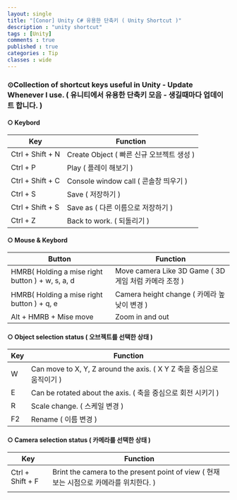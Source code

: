 ```yaml
---
layout: single
title: "[Conor] Unity C# 유용한 단축키 ( Unity Shortcut )"
description : "unity shortcut"
tags : [Unity]
comments : true
published : true
categories : Tip
classes : wide
---
```


### ⊙Collection of shortcut keys useful in Unity - Update Whenever I use. ( 유니티에서 유용한 단축키 모음 - 생길때마다 업데이트 합니다. )

#### ○ Keybord

| Key              | Function                                  |
| ---------------- | ----------------------------------------- |
| Ctrl + Shift + N | Create Object ( 빠른 신규 오브젝트 생성 ) |
| Ctrl + P         | Play ( 플레이 해보기 )                    |
| Ctrl + Shift + C | Console window call ( 콘솔창 띄우기 )     |
| Ctrl + S         | Save ( 저장하기 )                         |
| Ctrl + Shift + S | Save as ( 다른 이름으로 저장하기 )        |
| Ctrl + Z         | Back to work. ( 되돌리기 )                |

#### ○ Mouse & Keybord

| Button                                           | Function                                             |
| ------------------------------------------------ | ---------------------------------------------------- |
| HMRB( Holding a mise right button ) + w, s, a, d | Move camera Like 3D Game ( 3D게임 처럼 카메라 조정 ) |
| HMRB( Holding a mise right button ) + q, e       | Camera height change ( 카메라 높낮이 변경 )          |
| Alt + HMRB + Mise move                           | Zoom in and out                                      |

#### ○ Object selection status ( 오브젝트를 선택한 상태 )

| Key  | Function                                                     |
| ---- | ------------------------------------------------------------ |
| W    | Can move to X, Y, Z around the axis. ( X Y Z 축을 중심으로 움직이기 ) |
| E    | Can be rotated about the axis. ( 축을 중심으로 회전 시키기 ) |
| R    | Scale change. ( 스케일 변경 )                                |
| F2   | Rename ( 이름 변경 )                                         |

#### ○ Camera selection status ( 카메라를 선택한 상태 )

| Key              | Function                                                     |
| ---------------- | ------------------------------------------------------------ |
| Ctrl + Shift + F | Brint the camera to the present point of view ( 현재 보는 시점으로 카메라를 위치한다. ) |
|                  |                                                              |

